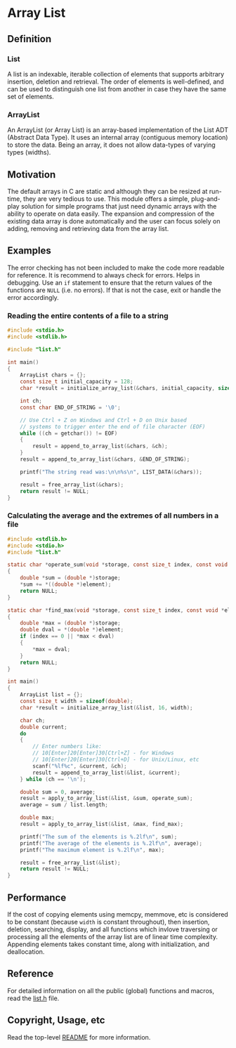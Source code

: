 # Array List

## Definition

### List

A list is an indexable, iterable collection of elements that
supports arbitrary insertion, deletion and retrieval. The order
of elements is well-defined, and can be used to distinguish
one list from another in case they have the same set of elements.

### ArrayList

An ArrayList (or Array List) is an array-based implementation of
the List ADT (Abstract Data Type). It uses an internal array
(contiguous memory location) to store the data. Being an array,
it does not allow data-types of varying types (widths).

## Motivation

The default arrays in C are static and although they can be resized
at run-time, they are very tedious to use. This module offers a
simple, plug-and-play solution for simple programs that just need
dynamic arrays with the ability to operate on data easily. The
expansion and compression of the existing data array is done
automatically and the user can focus solely on adding, removing
and retrieving data from the array list.

## Examples

The error checking has not been included to make the code more
readable for reference. It is recommend to always check for
errors. Helps in debugging. Use an `if` statement to ensure that
the return values of the functions are `NULL` (i.e. no errors). If
that is not the case, exit or handle the error accordingly.

### Reading the entire contents of a file to a string

```c
#include <stdio.h>
#include <stdlib.h>

#include "list.h"

int main()
{
    ArrayList chars = {};
    const size_t initial_capacity = 128;
    char *result = initialize_array_list(&chars, initial_capacity, sizeof(char));

    int ch;
    const char END_OF_STRING = '\0';

    // Use Ctrl + Z on Windows and Ctrl + D on Unix based
    // systems to trigger enter the end of file character (EOF)
    while ((ch = getchar()) != EOF)
    {
        result = append_to_array_list(&chars, &ch);
    }
    result = append_to_array_list(&chars, &END_OF_STRING);

    printf("The string read was:\n\n%s\n", LIST_DATA(&chars));

    result = free_array_list(&chars);
    return result != NULL;
}
```

### Calculating the average and the extremes of all numbers in a file

```c
#include <stdlib.h>
#include <stdio.h>
#include "list.h"

static char *operate_sum(void *storage, const size_t index, const void *element)
{
    double *sum = (double *)storage;
    *sum += *((double *)element);
    return NULL;
}

static char *find_max(void *storage, const size_t index, const void *element)
{
    double *max = (double *)storage;
    double dval = *(double *)element;
    if (index == 0 || *max < dval)
    {
        *max = dval;
    }
    return NULL;
}

int main()
{
    ArrayList list = {};
    const size_t width = sizeof(double);
    char *result = initialize_array_list(&list, 16, width);

    char ch;
    double current;
    do
    {
        // Enter numbers like:
        // 10[Enter]20[Enter]30[Ctrl+Z] - for Windows
        // 10[Enter]20[Enter]30[Ctrl+D] - for Unix/Linux, etc
        scanf("%lf%c", &current, &ch);
        result = append_to_array_list(&list, &current);
    } while (ch == '\n');

    double sum = 0, average;
    result = apply_to_array_list(&list, &sum, operate_sum);
    average = sum / list.length;

    double max;
    result = apply_to_array_list(&list, &max, find_max);

    printf("The sum of the elements is %.2lf\n", sum);
    printf("The average of the elements is %.2lf\n", average);
    printf("The maximum element is %.2lf\n", max);

    result = free_array_list(&list);
    return result != NULL;
}
```

## Performance

If the cost of copying elements using memcpy, memmove, etc is considered
to be constant (because `width` is constant throughout), then insertion,
deletion, searching, display, and all functions which invlove traversing
or processing all the elements of the array list are of linear time
complexity. Appending elements takes constant time, along with initialization,
and deallocation.

## Reference

For detailed information on all the public (global) functions and macros,
read the [list.h](./list.h) file.

## Copyright, Usage, etc

Read the top-level [README](https://github.com/hungrybluedev/C-Programs/blob/master/README.md) for more information.